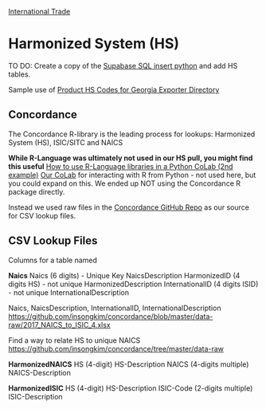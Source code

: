 [International Trade](/OpenFootprint/trade/)
# Harmonized System (HS)

TO DO: Create a copy of the [Supabase SQL insert python](../prep/sql/supabase/) and add HS tables.

Sample use of [Product HS Codes for Georgia Exporter Directory](https://model.georgia.org/display/exporters/)

## Concordance

The Concordance R-library is the leading process for lookups:
Harmonized System (HS), ISIC/SITC and NAICS


**While R-Language was ultimately not used in our HS pull, you might find this useful**
[How to use R-Language libraries in a Python CoLab (2nd example)](https://www.geeksforgeeks.org/how-to-use-r-with-google-colaboratory/)
[Our CoLab](https://colab.research.google.com/drive/1etpn1no8JgeUxwLr_5dBFEbt8sq5wd4v?usp=sharing) for interacting with R from Python - not used here, but you could expand on this.
We ended up NOT using the Concordance R package directly.
<!--
[Chinese sectors](https://chatgpt.com/share/dbb6de4b-1366-4190-b284-3b7165951c61),  ISIC,  and the Harmonized System (HS)
-->

Instead we used raw files in the [Concordance GitHub Repo](https://github.com/insongkim/concordance/tree/master/data-raw) as our source for CSV lookup files.

## CSV Lookup Files

Columns for a table named 

**Naics**
Naics (6 digits) - Unique Key
NaicsDescription
HarmonizedID (4 digits HS) - not unique
HarmonizedDescription
InternationalID (4 digits ISID) - not unique
InternationalDescription

Naics, NaicsDescription, InternationalID, InternationalDescription
https://github.com/insongkim/concordance/blob/master/data-raw/2017_NAICS_to_ISIC_4.xlsx

Find a way to relate HS to unique NAICS
https://github.com/insongkim/concordance/tree/master/data-raw

**HarmonizedNAICS**
HS (4-digit)
HS-Description
NAICS (4-digits multiple)
NAICS-Description

**HarmonizedISIC**
HS (4-digit)
HS-Description
ISIC-Code (2-digits multiple)
ISIC-Description 

<!--
HS (4-digit)
HS-Description
Chinese-Sector-Code (2-digits)
Chinese-Sector-Description
-->
